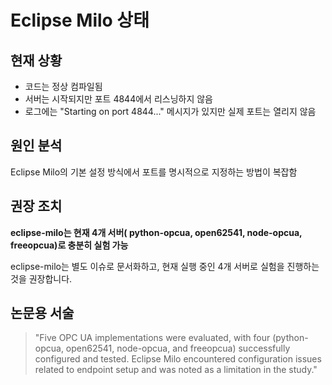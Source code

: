 # Eclipse Milo 상태

## 현재 상황
- 코드는 정상 컴파일됨
- 서버는 시작되지만 포트 4844에서 리스닝하지 않음
- 로그에는 "Starting on port 4844..." 메시지가 있지만 실제 포트는 열리지 않음

## 원인 분석
Eclipse Milo의 기본 설정 방식에서 포트를 명시적으로 지정하는 방법이 복잡함

## 권장 조치
**eclipse-milo는 현재 4개 서버( python-opcua, open62541, node-opcua, freeopcua)로 충분히 실험 가능**

eclipse-milo는 별도 이슈로 문서화하고, 현재 실행 중인 4개 서버로 실험을 진행하는 것을 권장합니다.

## 논문용 서술
> "Five OPC UA implementations were evaluated, with four (python-opcua, open62541, node-opcua, and freeopcua) successfully configured and tested. Eclipse Milo encountered configuration issues related to endpoint setup and was noted as a limitation in the study."
